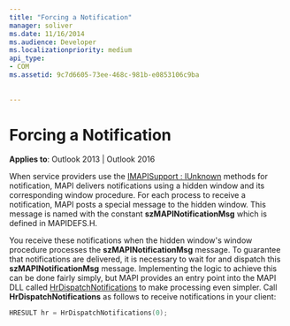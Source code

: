 ```yaml
---
title: "Forcing a Notification"
manager: soliver
ms.date: 11/16/2014
ms.audience: Developer
ms.localizationpriority: medium
api_type:
- COM
ms.assetid: 9c7d6605-73ee-468c-981b-e0853106c9ba
 
 
---
```


# Forcing a Notification

  
  
**Applies to**: Outlook 2013 | Outlook 2016 
  
When service providers use the [IMAPISupport : IUnknown](imapisupportiunknown.md) methods for notification, MAPI delivers notifications using a hidden window and its corresponding window procedure. For each process to receive a notification, MAPI posts a special message to the hidden window. This message is named with the constant **szMAPINotificationMsg** which is defined in MAPIDEFS.H. 
  
You receive these notifications when the hidden window's window procedure processes the **szMAPINotificationMsg** message. To guarantee that notifications are delivered, it is necessary to wait for and dispatch this **szMAPINotificationMsg** message. Implementing the logic to achieve this can be done fairly simply, but MAPI provides an entry point into the MAPI DLL called [HrDispatchNotifications](hrdispatchnotifications.md) to make processing even simpler. Call **HrDispatchNotifications** as follows to receive notifications in your client: 
  
```cpp
HRESULT hr = HrDispatchNotifications(0);
 
```


